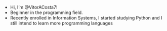 - Hi, I’m @VitorACosta7!
- Beginner in the programming field.
- Recently enrolled in Information Systems, I started studying Python and I still intend to learn more programming languages
